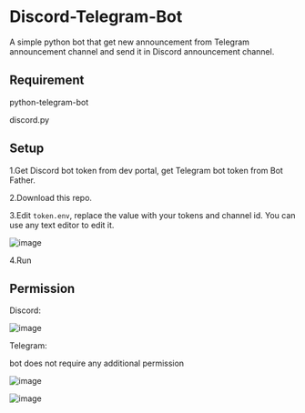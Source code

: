 # Discord-Telegram-Bot
A simple python bot that get new announcement from Telegram announcement channel and send it in Discord announcement channel.

Requirement
-----------------

python-telegram-bot

discord.py

Setup
-----------------

1.Get Discord bot token from dev portal, get Telegram bot token from Bot Father.

2.Download this repo.

3.Edit `token.env`, replace the value with your tokens and channel id. You can use any text editor to edit it. 

![image](https://user-images.githubusercontent.com/80938768/179354355-42f876bd-a57b-4efc-9797-2e6f8bc9a642.png)

4.Run

Permission
-----------------

Discord:

![image](https://user-images.githubusercontent.com/80938768/174938789-8f7b0c86-9adf-4a94-bdec-5c92fee4852c.png)

Telegram:

bot does not require any additional permission

![image](https://user-images.githubusercontent.com/80938768/174939523-82fa13bd-72c8-4369-a31e-fcf5d6a082bd.png)


![image](https://user-images.githubusercontent.com/80938768/174939449-405ff4ea-d9f6-4dad-b8ee-be57eaae6bc5.png)
